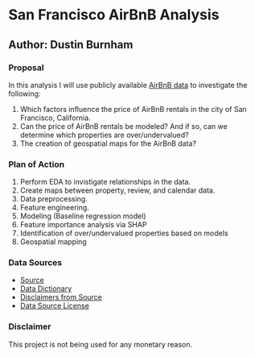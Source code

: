 # San Francisco AirBnB Analysis
## Author: Dustin Burnham


### Proposal
In this analysis I will use publicly available [AirBnB data](http://insideairbnb.com/get-the-data.html) to investigate the following:
1. Which factors influence the price of AirBnB rentals in the city of San Francisco, California.
2. Can the price of AirBnB rentals be modeled?  And if so, can we determine which properties are over/undervalued?
3. The creation of geospatial maps for the AirBnB data?

### Plan of Action
1. Perform EDA to invistigate relationships in the data.
2. Create maps between property, review, and calendar data.
3. Data preprocessing.
4. Feature engineering.
5. Modeling (Baseline regression model)
6. Feature importance analysis via SHAP
7. Identification of over/undervalued properties based on models
8. Geospatial mapping

### Data Sources
- [Source](http://insideairbnb.com/index.html)
- [Data Dictionary](https://docs.google.com/spreadsheets/d/1iWCNJcSutYqpULSQHlNyGInUvHg2BoUGoNRIGa6Szc4/edit#gid=982310896)
- [Disclaimers from Source](http://insideairbnb.com/about.html#disclaimers)
- [Data Source License](https://creativecommons.org/publicdomain/zero/1.0/)

### Disclaimer
This project is not being used for any monetary reason.
